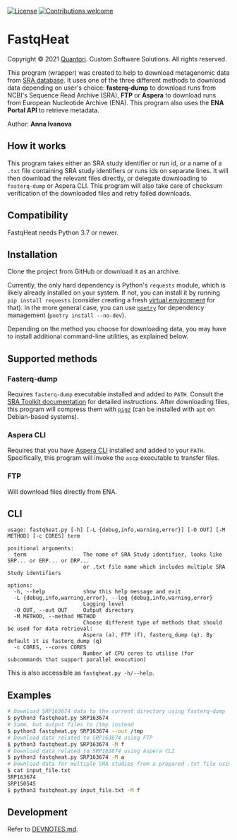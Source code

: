 [![License](https://img.shields.io/badge/License-Apache%202.0-blue.svg)](https://opensource.org/licenses/Apache-2.0)
[![Contributions welcome](https://img.shields.io/badge/contributions-welcome-orange.svg)](https://github.com/quantori/FastqHeat/blob/master/CODE_OF_CONDUCT.md)

# FastqHeat

Copyright © 2021 [Quantori](https://www.quantori.com/). Custom Software Solutions. All rights reserved.

This program (wrapper) was created to help to download metagenomic data from
[SRA database](https://www.ncbi.nlm.nih.gov/sra/).
It uses one of the three different methods to download data depending on user's choice:
**fasterq-dump** to download runs from NCBI's Sequence Read Archive (SRA), **FTP** or
**Aspera** to download runs from European Nucleotide Archive (ENA). This program also uses
the **ENA Portal API** to retrieve metadata.

Author: **Anna Ivanova**

## How it works

This program takes either an SRA study identifier or run id, *or* a name of a `.txt` file
containing SRA study identifiers or runs ids on separate lines. It will then download the
relevant files directly, or delegate downloading to `fasterq-dump` or Aspera CLI. This program
will also take care of checksum verification of the downloaded files and retry failed downloads.

## Compatibility

FastqHeat needs Python 3.7 or newer.

## Installation

Clone the project from GitHub or download it as an archive.

Currently, the only hard dependency is Python's `requests` module, which is likely already
installed on your system. If not, you can install it by running `pip install requests`
(consider creating a fresh [virtual environment](https://docs.python.org/3/library/venv.html#creating-virtual-environments) for that). In the more general case, you can use
[`poetry`](https://python-poetry.org/) for dependency management (`poetry install --no-dev`).

Depending on the method you choose for downloading data, you may have to install additional
command-line utilities, as explained below.

## Supported methods

### Fasterq-dump

Requires `fasterq-dump` executable installed and added to `PATH`. Consult the
[SRA Toolkit documentation](https://github.com/ncbi/sra-tools/wiki/HowTo:-Binary-Installation)
for detailed instructions. After downloading files, this program will compress them with
[`pigz`](https://github.com/madler/pigz) (can be installed with `apt` on Debian-based systems).

### Aspera CLI

Requires that you have [Aspera CLI](https://www.ibm.com/docs/en/aci/3.9.2?topic=aspera-command-line-interface-user-guide-linux) installed and added to your `PATH`.
Specifically, this program will invoke the `ascp` executable to transfer files.

### FTP

Will download files directly from ENA.

## CLI

```
usage: fastqheat.py [-h] [-L {debug,info,warning,error}] [-O OUT] [-M METHOD] [-c CORES] term

positional arguments:
  term                  The name of SRA Study identifier, looks like SRP... or ERP... or DRP...
                        or .txt file name which includes multiple SRA Study identifiers

options:
  -h, --help            show this help message and exit
  -L {debug,info,warning,error}, --log {debug,info,warning,error}
                        Logging level
  -O OUT, --out OUT     Output directory
  -M METHOD, --method METHOD
                        Choose different type of methods that should be used for data retrieval:
                        Aspera (a), FTP (f), fasterq_dump (q). By default it is fasterq_dump (q)
  -c CORES, --cores CORES
                        Number of CPU cores to utilise (for subcommands that support parallel execution)
```

This is also accessible as `fastqheat.py -h/--help`.

## Examples

```bash
# Download SRP163674 data to the current directory using fasterq-dump
$ python3 fastqheat.py SRP163674
# Same, but output files to /tmp instead
$ python3 fastqheat.py SRP163674 --out /tmp
# Download data related to SRP163674 using FTP
$ python3 fastqheat.py SRP163674 -M f
# Download data related to SRP163674 using Aspera CLI
$ python3 fastqheat.py SRP163674 -M a
# Download data for multiple SRA studies from a prepared .txt file using FTP
$ cat input_file.txt
SRP163674
SRP150545
$ python3 fastqheat.py input_file.txt -M f
```

## Development

Refer to [DEVNOTES.md](DEVNOTES.md).
